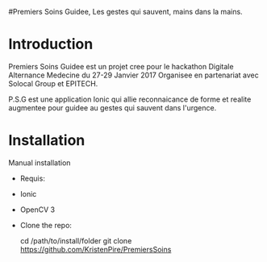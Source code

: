 #Premiers Soins Guidee, Les gestes qui sauvent, mains dans la mains.
# Introduction
Premiers Soins Guidee est un projet cree pour le hackathon Digitale Alternance Medecine du 27-29 Janvier 2017 Organisee en partenariat avec Solocal Group et EPITECH. 

P.S.G est une application Ionic qui allie reconnaicance de forme et realite augmentee pour guidee au gestes qui sauvent dans l'urgence.


# Installation
   Manual installation
- Requis:
 - Ionic
 - OpenCV 3
- Clone the repo:

  cd /path/to/install/folder
  git clone https://github.com/KristenPire/PremiersSoins
